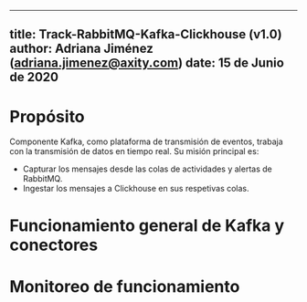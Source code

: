 <!-- docker run --rm --volume "C:/Docker/GPS_docs/:/data" pandoc/latex:2.6 --pdf-engine=xelatex --highlight-style zenburn --toc -N README.md -o README.pdf -->

---
title: Track-RabbitMQ-Kafka-Clickhouse (v1.0)
author: Adriana Jiménez (adriana.jimenez@axity.com)
date: 15 de Junio de 2020
---

# Propósito

Componente Kafka, como plataforma de transmisión de eventos, trabaja con la transmisión de datos en tiempo real. Su misión principal es:

- Capturar los mensajes desde las colas de actividades y alertas de RabbitMQ.
- Ingestar los mensajes a Clickhouse en sus respetivas colas.


# Funcionamiento general de Kafka y conectores

# Monitoreo de funcionamiento 